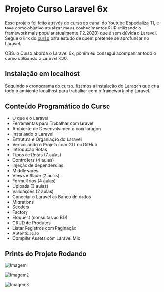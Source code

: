 # Projeto Curso Laravel 6x

Esse projeto foi feito através do curso do canal do Youtube Especializa TI, e teve como objetivo atualizar meus conhecimentos PHP utilizando o framework mais popular atualmente (12.2020) que é sem dúvida o Laravel. Segue o link do [curso](https://www.youtube.com/watch?v=fCR6ogiPopU&list=PLVSNL1PHDWvQBtcH_4VR82Dg-aFiVOZBY) para estudo de quem pretende se aprofundar no Laravel.

OBS: o Curso aborda o Laravel 6x, porém eu consegui acompanhar todo o curso utilizando o Laravel 7.30.

## Instalação em localhost

Seguindo o cronograma do curso, fizemos a instalação do [Laragon](https://laragon.org/) que cria todo o ambiente localhost para trabalhar com o framework php Laravel.

## Conteúdo Programático do Curso
- O que é o Laravel
- Ferramentas para Trabalhar com laravel
- Ambiente de Desenvolvimento com laragon
- Instalando o Laravel
- Estrutura e Organiação do Laravel
- Versionando o Projeto com GIT no GitHub
- Introdução Rotas
- Tipos de Rotas (7 aulas)
- Controllers (4 aulas)
- Injeção de dependencias
- Middlewares
- Views e Blade (7 aulas)
- Formulários (4 aulas)
- Uploads (3 aulas)
- Validações (2 aulas)
- Conectar o Laravel ao Banco de dados
- Migrations
- Seeders
- Factory
- Eloquent (consultas ao BD)
- CRUD de Produtos
- Listar Registros com Paginação
- Autenticação
- Compilar Assets com Laravel Mix


## Prints do Projeto Rodando

![Imagem1](https://user-images.githubusercontent.com/24830257/102820984-f21b9400-43b4-11eb-80ec-fe7ab3f795c3.png)

![Imagem2](https://user-images.githubusercontent.com/24830257/102821041-1aa38e00-43b5-11eb-80f1-b90e2f54fce3.png)

![Imagem3](https://user-images.githubusercontent.com/24830257/102821829-8afedf00-43b6-11eb-905d-af4ed16c5798.png)

